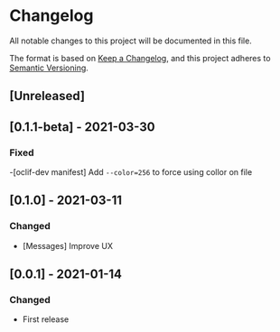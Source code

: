 # Changelog
All notable changes to this project will be documented in this file.

The format is based on [Keep a Changelog](https://keepachangelog.com/en/1.0.0/),
and this project adheres to [Semantic Versioning](https://semver.org/spec/v2.0.0.html).

## [Unreleased]

## [0.1.1-beta] - 2021-03-30
### Fixed
-[oclif-dev manifest] Add `--color=256` to force using collor on file
## [0.1.0] - 2021-03-11

### Changed
- [Messages] Improve UX
## [0.0.1] - 2021-01-14

### Changed
- First release

